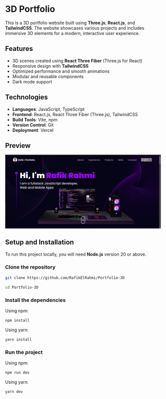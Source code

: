 # 3D Portfolio

This is a 3D portfolio website built using **Three.js**, **React.js**, and **TailwindCSS**. The website showcases various projects and includes immersive 3D elements for a modern, interactive user experience.

## Features

-   3D scenes created using **React Three Fiber** (Three.js for React)
-   Responsive design with **TailwindCSS**
-   Optimized performance and smooth animations
-   Modular and reusable components
-   Dark mode support

## Technologies

-   **Languages**: JavaScript, TypeScript
-   **Frontend**: React.js, React Three Fiber (Three.js), TailwindCSS
-   **Build Tools**: Vite, npm
-   **Version Control**: Git
-   **Deployment**: Vercel

## Preview

![Portfolio Preview](./src/config/constants/images/experience/portfolio.png)

## Setup and Installation

To run this project locally, you will need **Node.js** version 20 or above.

### Clone the repository

```bash
git clone https://github.com/RafikElRahmi/Portfolio-3D
```

```bash
cd Portfolio-3D
```

### Install the dependencies

Using npm:

```bash
npm install
```
Using yarn:

```bash
yarn install
```

### Run the project

Using npm:

```bash
npm run dev
```
Using yarn:

```bash
yarn dev
```
